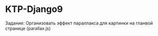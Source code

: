 # KTP-Django9

Задание: Организовать эффект параллакса для картинки на гланвой странице (parallax.js)
